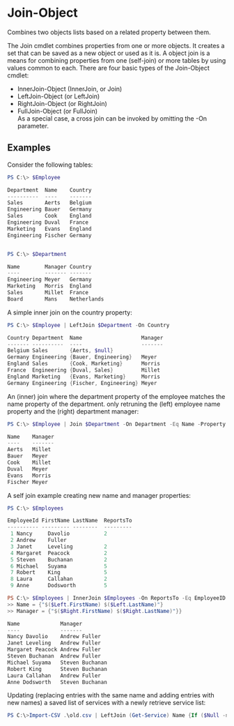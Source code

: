 # Join-Object
Combines two objects lists based on a related property between them.

The Join cmdlet combines properties from one or more objects. It creates
a set that can	be saved as a new object or used as it is. A object join is
a means for 	combining properties from one (self-join) or more tables by
using values	common to each. 
There are four basic types of the Join-Object cmdlet:
- InnerJoin-Object (InnerJoin, or Join)
- LeftJoin-Object (or LeftJoin)
- RightJoin-Object (or RightJoin)
- FullJoin-Object (or FullJoin)  
As a special case, a cross join can be invoked by omitting the -On parameter.
 
 ## Examples 

Consider the following tables:

```powershell
PS C:\> $Employee

Department  Name    Country
----------  ----    -------
Sales       Aerts   Belgium
Engineering Bauer   Germany
Sales       Cook    England
Engineering Duval   France
Marketing   Evans   England
Engineering Fischer Germany


PS C:\> $Department

Name        Manager Country
----        ------- -------
Engineering Meyer   Germany
Marketing   Morris  England
Sales       Millet  France
Board       Mans    Netherlands
```
A simple inner join on the country property:

```powershell
PS C:\> $Employee | LeftJoin $Department -On Country

Country Department  Name                   Manager
------- ----------  ----                   -------
Belgium Sales       {Aerts, $null}
Germany Engineering {Bauer, Engineering}   Meyer
England Sales       {Cook, Marketing}      Morris
France  Engineering {Duval, Sales}         Millet
England Marketing   {Evans, Marketing}     Morris
Germany Engineering {Fischer, Engineering} Meyer
```
An (inner) join where the department property of the employee matches the
name property of the department. only retruning the (left) employee name
property and the (right) department manager:

```powershell
PS C:\> $Employee | Join $Department -On Department -Eq Name -Property @{Name = {$Left.$_}; Manager = {$Right.$_}}

Name    Manager
----    -------
Aerts   Millet
Bauer   Meyer
Cook    Millet
Duval   Meyer
Evans   Morris
Fischer Meyer
```

A self join example creating new name and manager properties:

```powershell
PS C:\> $Employees

EmployeeId FirstName LastName  ReportsTo
---------- --------- --------  ---------
 1 Nancy     Davolio           2
 2 Andrew    Fuller
 3 Janet     Leveling          2
 4 Margaret  Peacock           2
 5 Steven    Buchanan          2
 6 Michael   Suyama            5
 7 Robert    King              5
 8 Laura     Callahan          2
 9 Anne      Dodsworth         5

PS C:\> $Employees | InnerJoin $Employees -On ReportsTo -Eq EmployeeID -Property @{
>> Name = {"$($Left.FirstName) $($Left.LastName)"}
>> Manager = {"$($Right.FirstName) $($Right.LastName)"}}

Name             Manager
----             -------
Nancy Davolio    Andrew Fuller
Janet Leveling   Andrew Fuller
Margaret Peacock Andrew Fuller
Steven Buchanan  Andrew Fuller
Michael Suyama   Steven Buchanan
Robert King      Steven Buchanan
Laura Callahan   Andrew Fuller
Anne Dodsworth   Steven Buchanan
```

Updating (replacing entries with the same name and adding entries with
new names) a saved list of services with a newly retrieve service list:

```powershell
PS C:\>Import-CSV .\old.csv | LeftJoin (Get-Service) Name {If ($Null -ne $Right.$_) {$Right.$_} Else {$Left.$_}} | Export-CSV .\New.csv
```
